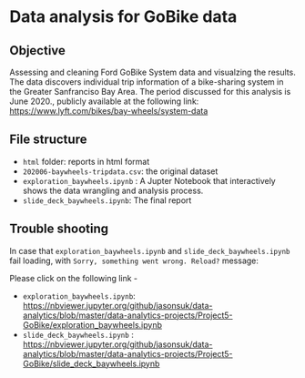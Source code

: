 # Data analysis for GoBike data


## Objective
Assessing and cleaning Ford GoBike System data and visualzing the results.
The data discovers individual trip information of a bike-sharing system in the Greater Sanfranciso Bay Area. The period discussed for this analysis is June 2020., publicly available at the following link: https://www.lyft.com/bikes/bay-wheels/system-data 

## File structure
- `html` folder: reports in html format
- `202006-baywheels-tripdata.csv`: the original dataset
- `exploration_baywheels.ipynb` : A Jupter Notebook that interactively shows the data wrangling and analysis process. 
- `slide_deck_baywheels.ipynb`: The final report 

## Trouble shooting 

In case that `exploration_baywheels.ipynb` and `slide_deck_baywheels.ipynb` fail loading, with `Sorry, something went wrong. Reload?` message:

Please click on the following link - 
- `exploration_baywheels.ipynb`: https://nbviewer.jupyter.org/github/jasonsuk/data-analytics/blob/master/data-analytics-projects/Project5-GoBike/exploration_baywheels.ipynb   
- `slide_deck_baywheels.ipynb` : https://nbviewer.jupyter.org/github/jasonsuk/data-analytics/blob/master/data-analytics-projects/Project5-GoBike/slide_deck_baywheels.ipynb
